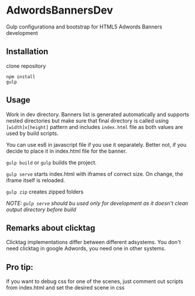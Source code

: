 # AdwordsBannersDev
Gulp configurationa and bootstrap for HTML5 Adwords Banners development

## Installation
clone repository
```
npm install
gulp
```

## Usage
Work in dev directory. Banners list is generated automatically and supports nested directories but make sure that final
directory is called using `[width]x[height]` pattern and includes `index.html` file as both values are used by build scripts.

You can use es6 in javascript file if you use it separately.
Better not, if you decide to place it in index.html file for the banner.

`gulp build` or `gulp` builds the project.

`gulp serve` starts index.html with iframes of correct size. On change, the iframe itself is reloaded.

`gulp zip` creates zipped folders

*NOTE: `gulp serve` should bu used only for development as it doesn't clean output directory before build*

## Remarks about clicktag

Clicktag implementations differ between different adsystems. You don't need clicktag in google Adwords,
you need one in other systems.

## Pro tip:

If you want to debug css for one of the scenes, just comment out scripts from index.html and set the desired scene in css


